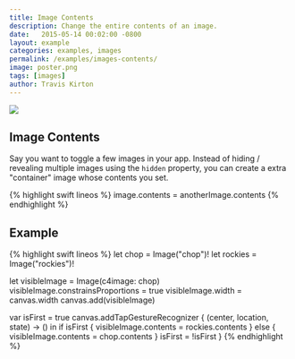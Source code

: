 ```yaml
---
title: Image Contents
description: Change the entire contents of an image.
date:   2015-05-14 00:02:00 -0800
layout: example
categories: examples, images
permalink: /examples/images-contents/
image: poster.png
tags: [images]
author: Travis Kirton
---
```

![](contents.png)

## Image Contents
Say you want to toggle a few images in your app. Instead of hiding / revealing multiple images using the `hidden` property, you can create a extra "container" image whose contents you set.

{% highlight swift lineos %}
image.contents = anotherImage.contents
{% endhighlight %}

## Example
{% highlight swift lineos %}
let chop = Image("chop")!
let rockies = Image("rockies")!

let visibleImage = Image(c4image: chop)
visibleImage.constrainsProportions = true
visibleImage.width = canvas.width
canvas.add(visibleImage)

var isFirst = true
canvas.addTapGestureRecognizer { (center, location, state) -> () in
    if isFirst {
        visibleImage.contents = rockies.contents
    } else {
        visibleImage.contents = chop.contents
    }
    isFirst = !isFirst
}
{% endhighlight %}
